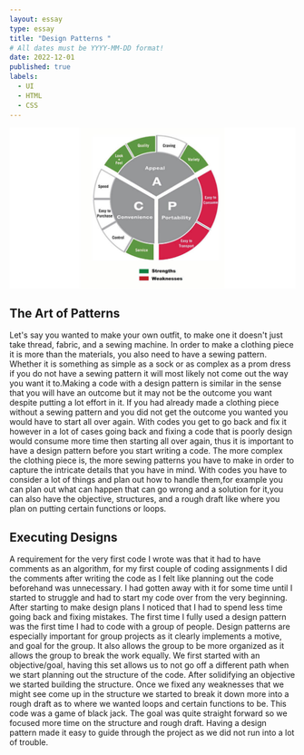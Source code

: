 ```yaml
---
layout: essay
type: essay
title: "Design Patterns "
# All dates must be YYYY-MM-DD format!
date: 2022-12-01
published: true
labels:
  - UI
  - HTML
  - CSS
---
```


<img class="img-fluid" src="../img/design.jpg">

## The Art of Patterns 
Let's say you wanted to make your own outfit, to make one it doesn't just take thread, fabric, and a sewing machine. In order to make a clothing piece it is more than the materials, you also need to have a sewing pattern. Whether it is something as simple as a sock or as complex as a prom dress if you do not have a sewing pattern it will most likely not come out the way you want it to.Making a code with a design pattern is similar in the sense that you will have an outcome but it may not be the outcome you want despite putting a lot effort in it. If you had already made a clothing piece without a sewing pattern and you did not get the outcome you wanted you would have to start all over again. With codes you get to go back and fix it however in a lot of cases going back and fixing a code that is poorly design would consume more time then starting all over again, thus it is important to have a design pattern before you start writing a code. The more complex the clothing piece is, the more sewing patterns you have to make in order to capture the intricate details that you have in mind. With codes you have to consider a lot of things and plan out how to handle them,for example you can plan out what can happen that can go wrong and a solution for it,you can also have the objective, structures, and a rough draft like where you plan on putting certain functions or loops. 
## Executing Designs 
A requirement for the very first code I wrote was that it had to have comments as an algorithm, for my first couple of coding assignments I did the comments after writing the code as I felt like planning out the code beforehand was unnecessary. I had gotten away with it for some time until I started to struggle and had to start my code over from the very beginning. After starting to make design plans I noticed that I had to spend less time going back and fixing mistakes. The first time I fully used a design pattern was the first time I had to code with a group of people. Design patterns are especially important for group projects as it clearly implements a motive, and goal for the group. It also allows the group to be more organized as it allows the group to break the work equally. We first started with an objective/goal, having this set allows us to not go off a different path when we start planning out the structure of the code. After solidifying an objective we started building the structure. Once we fixed any weaknesses that we might see come up in the structure we started to break it down more into a rough draft as to where we wanted loops and certain functions to be. This code was a game of black jack. The goal was quite straight forward so we focused more time on the structure and rough draft. Having a design pattern made it easy to guide through the project as we did not run into a lot of trouble. 
